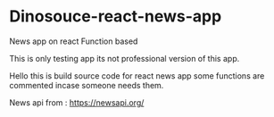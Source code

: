 # Dinosouce-react-news-app
News app on react Function based

This is only testing app its not professional version of this app.

Hello this is build source code for react news app some functions are commented incase someone needs them.

News api from : https://newsapi.org/
